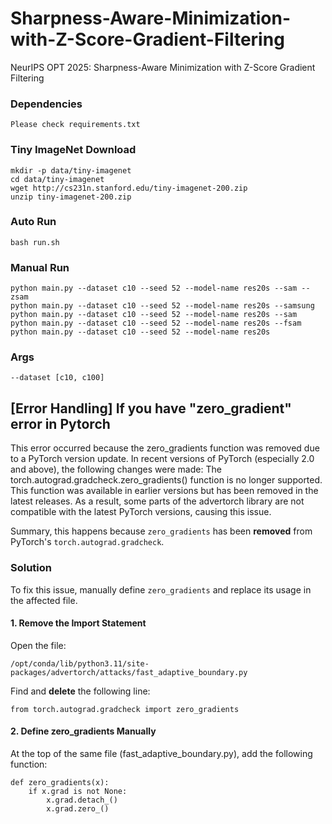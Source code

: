 # Sharpness-Aware-Minimization-with-Z-Score-Gradient-Filtering
NeurIPS OPT 2025: Sharpness-Aware Minimization with Z-Score Gradient Filtering


### Dependencies

    Please check requirements.txt


### Tiny ImageNet Download
    
    mkdir -p data/tiny-imagenet
    cd data/tiny-imagenet
    wget http://cs231n.stanford.edu/tiny-imagenet-200.zip
    unzip tiny-imagenet-200.zip

### Auto Run

    bash run.sh

### Manual Run

    python main.py --dataset c10 --seed 52 --model-name res20s --sam --zsam
    python main.py --dataset c10 --seed 52 --model-name res20s --samsung
    python main.py --dataset c10 --seed 52 --model-name res20s --sam
    python main.py --dataset c10 --seed 52 --model-name res20s --fsam
    python main.py --dataset c10 --seed 52 --model-name res20s

### Args

    --dataset [c10, c100]


## [Error Handling] If you have "zero_gradient" error in Pytorch  
This error occurred because the zero_gradients function was removed due to a PyTorch version update. In recent versions of PyTorch (especially 2.0 and above), the following changes were made: The torch.autograd.gradcheck.zero_gradients() function is no longer supported. This function was available in earlier versions but has been removed in the latest releases. As a result, some parts of the advertorch library are not compatible with the latest PyTorch versions, causing this issue.


Summary, this happens because `zero_gradients` has been **removed** from PyTorch's `torch.autograd.gradcheck`.

### Solution
To fix this issue, manually define `zero_gradients` and replace its usage in the affected file.

#### 1. Remove the Import Statement
Open the file:

    /opt/conda/lib/python3.11/site-packages/advertorch/attacks/fast_adaptive_boundary.py

Find and **delete** the following line:

    from torch.autograd.gradcheck import zero_gradients

#### 2. Define zero_gradients Manually
At the top of the same file (fast_adaptive_boundary.py), add the following function:

    def zero_gradients(x):
        if x.grad is not None:
            x.grad.detach_()
            x.grad.zero_()
